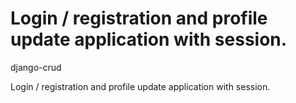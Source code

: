 # Login / registration and profile update application with session.
django-crud

Login / registration and profile update application with session.
